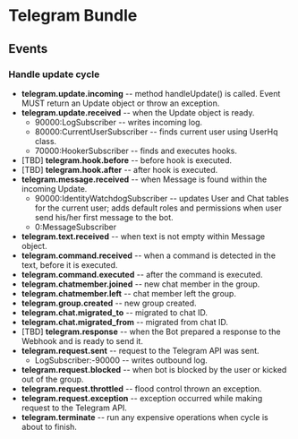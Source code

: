 # Telegram Bundle
## Events
### Handle update cycle
  * **telegram.update.incoming** -- method handleUpdate() is called. 
  Event MUST return an Update object or throw an exception.
  * **telegram.update.received** -- when the Update object is ready.
    * 90000:LogSubscriber -- writes incoming log.
    * 80000:CurrentUserSubscriber -- finds current user using 
    UserHq class.
    * 70000:HookerSubscriber -- finds and executes hooks.
  * [TBD] **telegram.hook.before** -- before hook is executed.
  * [TBD] **telegram.hook.after** -- after hook is executed.
  * **telegram.message.received** -- when Message is found within the incoming Update.
    * 90000:IdentityWatchdogSubscriber -- updates User and Chat tables for the current user;
    adds default roles and permissions when user send his/her first message to the bot.
    * 0:MessageSubscriber
  * **telegram.text.received** -- when text is not empty within Message object.
  * **telegram.command.received** -- when a command is detected in the text, before it is executed.
  * **telegram.command.executed** -- after the command is executed.
  * **telegram.chatmember.joined** -- new chat member in the group.
  * **telegram.chatmember.left** -- chat member left the group.
  * **telegram.group.created** -- new group created.
  * **telegram.chat.migrated_to** -- migrated to chat ID.
  * **telegram.chat.migrated_from** -- migrated from chat ID.
  * [TBD] **telegram.response** -- when the Bot prepared a response to the Webhook and is ready to send it.
  * **telegram.request.sent** -- request to the Telegram API was sent.
     * LogSubscriber:-90000 -- writes outbound log.
  * **telegram.request.blocked** -- when bot is blocked by the user or kicked out of the group.
  * **telegram.request.throttled** -- flood control thrown an exception.
  * **telegram.request.exception** -- exception occurred while making request to the Telegram API.
  * **telegram.terminate** -- run any expensive operations when cycle is about to finish.
    
    